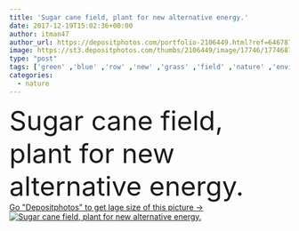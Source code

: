 ```yaml
---
title: 'Sugar cane field, plant for new alternative energy.'
date: 2017-12-19T15:02:36+00:00
author: itman47
author_url: https://depositphotos.com/portfolio-2106449.html?ref=64678756
image: https://st3.depositphotos.com/thumbs/2106449/image/17746/177468796/api_thumb_450.jpg?forcejpeg=true
type: "post"
tags: ['green' ,'blue' ,'row' ,'new' ,'grass' ,'field' ,'nature' ,'environment' ,'plant' ,'oil' ,'energy' ,'natural' ,'cloud' ,'crop' ,'modern' ,'tropical' ,'harvest' ,'landscape' ,'sunset' ,'cane' ,'farm' ,'agriculture' ,'cultivate' ,'culture' ,'fuel' ,'future' ,'juice' ,'farming' ,'alcohol' ,'soil' ,'country' ,'farmland' ,'sugar' ,'land' ,'gasoline' ,'asia' ,'straw' ,'thailand' ,'growing' ,'farmer' ,'bio' ,'cellulose' ,'plantation' ,'reeds' ,'biomass' ,'sugarcane' ,'sweetens' ,'ethanal' ]
categories: 
  - nature
---
```

<div aling="center">
            <font size="60"> Sugar cane field, plant for new alternative energy.</font>   
</div>
<div>
    <a href='https://st3.depositphotos.com/thumbs/2106449/image/17746/177468796/api_thumb_450.jpg?forcejpeg=true?ref=64678756' target=_blank > Go "Depositphotos" to get lage size of this picture ->
        <img href='https://st3.depositphotos.com/thumbs/2106449/image/17746/177468796/api_thumb_450.jpg?forcejpeg=true?ref=64678756' src='https://st3.depositphotos.com/2106449/17746/i/950/depositphotos_177468796-stock-photo-sugar-cane-field-plant-for.jpg?forcejpeg=true' alt='Sugar cane field, plant for new alternative energy.' >
    </a>
</div>
